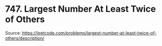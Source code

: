 # 747. Largest Number At Least Twice of Others

Source: https://leetcode.com/problems/largest-number-at-least-twice-of-others/description/
